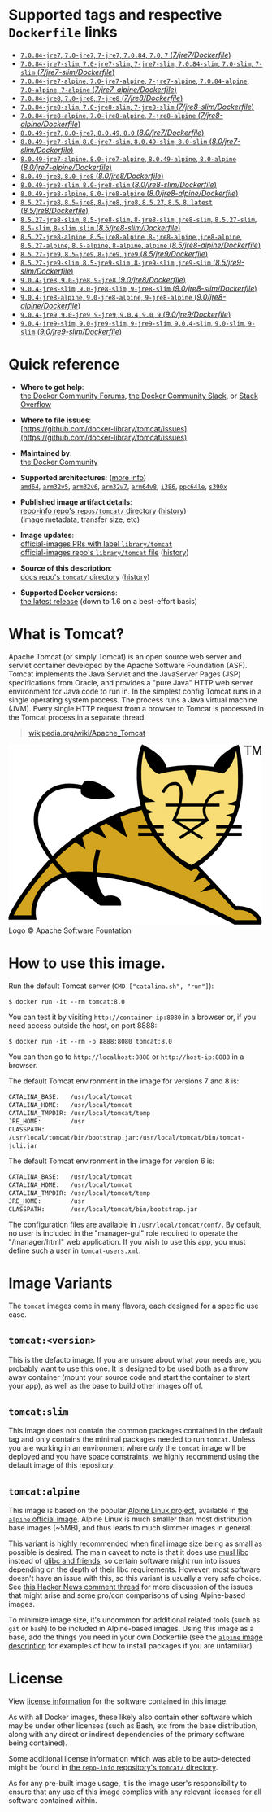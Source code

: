 <!--

********************************************************************************

WARNING:

    DO NOT EDIT "tomcat/README.md"

    IT IS AUTO-GENERATED

    (from the other files in "tomcat/" combined with a set of templates)

********************************************************************************

-->

# Supported tags and respective `Dockerfile` links

-	[`7.0.84-jre7`, `7.0-jre7`, `7-jre7`, `7.0.84`, `7.0`, `7` (*7/jre7/Dockerfile*)](https://github.com/docker-library/tomcat/blob/c2e33905746e0201acfc6422ca8be6c312f5a237/7/jre7/Dockerfile)
-	[`7.0.84-jre7-slim`, `7.0-jre7-slim`, `7-jre7-slim`, `7.0.84-slim`, `7.0-slim`, `7-slim` (*7/jre7-slim/Dockerfile*)](https://github.com/docker-library/tomcat/blob/c2e33905746e0201acfc6422ca8be6c312f5a237/7/jre7-slim/Dockerfile)
-	[`7.0.84-jre7-alpine`, `7.0-jre7-alpine`, `7-jre7-alpine`, `7.0.84-alpine`, `7.0-alpine`, `7-alpine` (*7/jre7-alpine/Dockerfile*)](https://github.com/docker-library/tomcat/blob/943f430b7a25c5613548cdf9970573d28ab1b080/7/jre7-alpine/Dockerfile)
-	[`7.0.84-jre8`, `7.0-jre8`, `7-jre8` (*7/jre8/Dockerfile*)](https://github.com/docker-library/tomcat/blob/c2e33905746e0201acfc6422ca8be6c312f5a237/7/jre8/Dockerfile)
-	[`7.0.84-jre8-slim`, `7.0-jre8-slim`, `7-jre8-slim` (*7/jre8-slim/Dockerfile*)](https://github.com/docker-library/tomcat/blob/c2e33905746e0201acfc6422ca8be6c312f5a237/7/jre8-slim/Dockerfile)
-	[`7.0.84-jre8-alpine`, `7.0-jre8-alpine`, `7-jre8-alpine` (*7/jre8-alpine/Dockerfile*)](https://github.com/docker-library/tomcat/blob/943f430b7a25c5613548cdf9970573d28ab1b080/7/jre8-alpine/Dockerfile)
-	[`8.0.49-jre7`, `8.0-jre7`, `8.0.49`, `8.0` (*8.0/jre7/Dockerfile*)](https://github.com/docker-library/tomcat/blob/56d79c273ea695accfb294c813af9198b7dfb98d/8.0/jre7/Dockerfile)
-	[`8.0.49-jre7-slim`, `8.0-jre7-slim`, `8.0.49-slim`, `8.0-slim` (*8.0/jre7-slim/Dockerfile*)](https://github.com/docker-library/tomcat/blob/56d79c273ea695accfb294c813af9198b7dfb98d/8.0/jre7-slim/Dockerfile)
-	[`8.0.49-jre7-alpine`, `8.0-jre7-alpine`, `8.0.49-alpine`, `8.0-alpine` (*8.0/jre7-alpine/Dockerfile*)](https://github.com/docker-library/tomcat/blob/d543d4f0d7d7dffee5ad625e08bcc517e72489bb/8.0/jre7-alpine/Dockerfile)
-	[`8.0.49-jre8`, `8.0-jre8` (*8.0/jre8/Dockerfile*)](https://github.com/docker-library/tomcat/blob/56d79c273ea695accfb294c813af9198b7dfb98d/8.0/jre8/Dockerfile)
-	[`8.0.49-jre8-slim`, `8.0-jre8-slim` (*8.0/jre8-slim/Dockerfile*)](https://github.com/docker-library/tomcat/blob/56d79c273ea695accfb294c813af9198b7dfb98d/8.0/jre8-slim/Dockerfile)
-	[`8.0.49-jre8-alpine`, `8.0-jre8-alpine` (*8.0/jre8-alpine/Dockerfile*)](https://github.com/docker-library/tomcat/blob/d543d4f0d7d7dffee5ad625e08bcc517e72489bb/8.0/jre8-alpine/Dockerfile)
-	[`8.5.27-jre8`, `8.5-jre8`, `8-jre8`, `jre8`, `8.5.27`, `8.5`, `8`, `latest` (*8.5/jre8/Dockerfile*)](https://github.com/docker-library/tomcat/blob/4c5a1adc5cf5e5bd13daa921909e9ab5ac60d030/8.5/jre8/Dockerfile)
-	[`8.5.27-jre8-slim`, `8.5-jre8-slim`, `8-jre8-slim`, `jre8-slim`, `8.5.27-slim`, `8.5-slim`, `8-slim`, `slim` (*8.5/jre8-slim/Dockerfile*)](https://github.com/docker-library/tomcat/blob/4c5a1adc5cf5e5bd13daa921909e9ab5ac60d030/8.5/jre8-slim/Dockerfile)
-	[`8.5.27-jre8-alpine`, `8.5-jre8-alpine`, `8-jre8-alpine`, `jre8-alpine`, `8.5.27-alpine`, `8.5-alpine`, `8-alpine`, `alpine` (*8.5/jre8-alpine/Dockerfile*)](https://github.com/docker-library/tomcat/blob/bd0e24fdb2c21cccb32d9ee821e0c96cf8b2f393/8.5/jre8-alpine/Dockerfile)
-	[`8.5.27-jre9`, `8.5-jre9`, `8-jre9`, `jre9` (*8.5/jre9/Dockerfile*)](https://github.com/docker-library/tomcat/blob/4c5a1adc5cf5e5bd13daa921909e9ab5ac60d030/8.5/jre9/Dockerfile)
-	[`8.5.27-jre9-slim`, `8.5-jre9-slim`, `8-jre9-slim`, `jre9-slim` (*8.5/jre9-slim/Dockerfile*)](https://github.com/docker-library/tomcat/blob/4c5a1adc5cf5e5bd13daa921909e9ab5ac60d030/8.5/jre9-slim/Dockerfile)
-	[`9.0.4-jre8`, `9.0-jre8`, `9-jre8` (*9.0/jre8/Dockerfile*)](https://github.com/docker-library/tomcat/blob/24572bb5195a1ca604cf56109321bf88da8c2805/9.0/jre8/Dockerfile)
-	[`9.0.4-jre8-slim`, `9.0-jre8-slim`, `9-jre8-slim` (*9.0/jre8-slim/Dockerfile*)](https://github.com/docker-library/tomcat/blob/24572bb5195a1ca604cf56109321bf88da8c2805/9.0/jre8-slim/Dockerfile)
-	[`9.0.4-jre8-alpine`, `9.0-jre8-alpine`, `9-jre8-alpine` (*9.0/jre8-alpine/Dockerfile*)](https://github.com/docker-library/tomcat/blob/fe11a5d3316d12d4b68c05f2006fb35a8c8a80c1/9.0/jre8-alpine/Dockerfile)
-	[`9.0.4-jre9`, `9.0-jre9`, `9-jre9`, `9.0.4`, `9.0`, `9` (*9.0/jre9/Dockerfile*)](https://github.com/docker-library/tomcat/blob/24572bb5195a1ca604cf56109321bf88da8c2805/9.0/jre9/Dockerfile)
-	[`9.0.4-jre9-slim`, `9.0-jre9-slim`, `9-jre9-slim`, `9.0.4-slim`, `9.0-slim`, `9-slim` (*9.0/jre9-slim/Dockerfile*)](https://github.com/docker-library/tomcat/blob/24572bb5195a1ca604cf56109321bf88da8c2805/9.0/jre9-slim/Dockerfile)

# Quick reference

-	**Where to get help**:  
	[the Docker Community Forums](https://forums.docker.com/), [the Docker Community Slack](https://blog.docker.com/2016/11/introducing-docker-community-directory-docker-community-slack/), or [Stack Overflow](https://stackoverflow.com/search?tab=newest&q=docker)

-	**Where to file issues**:  
	[https://github.com/docker-library/tomcat/issues](https://github.com/docker-library/tomcat/issues)

-	**Maintained by**:  
	[the Docker Community](https://github.com/docker-library/tomcat)

-	**Supported architectures**: ([more info](https://github.com/docker-library/official-images#architectures-other-than-amd64))  
	[`amd64`](https://hub.docker.com/r/amd64/tomcat/), [`arm32v5`](https://hub.docker.com/r/arm32v5/tomcat/), [`arm32v6`](https://hub.docker.com/r/arm32v6/tomcat/), [`arm32v7`](https://hub.docker.com/r/arm32v7/tomcat/), [`arm64v8`](https://hub.docker.com/r/arm64v8/tomcat/), [`i386`](https://hub.docker.com/r/i386/tomcat/), [`ppc64le`](https://hub.docker.com/r/ppc64le/tomcat/), [`s390x`](https://hub.docker.com/r/s390x/tomcat/)

-	**Published image artifact details**:  
	[repo-info repo's `repos/tomcat/` directory](https://github.com/docker-library/repo-info/blob/master/repos/tomcat) ([history](https://github.com/docker-library/repo-info/commits/master/repos/tomcat))  
	(image metadata, transfer size, etc)

-	**Image updates**:  
	[official-images PRs with label `library/tomcat`](https://github.com/docker-library/official-images/pulls?q=label%3Alibrary%2Ftomcat)  
	[official-images repo's `library/tomcat` file](https://github.com/docker-library/official-images/blob/master/library/tomcat) ([history](https://github.com/docker-library/official-images/commits/master/library/tomcat))

-	**Source of this description**:  
	[docs repo's `tomcat/` directory](https://github.com/docker-library/docs/tree/master/tomcat) ([history](https://github.com/docker-library/docs/commits/master/tomcat))

-	**Supported Docker versions**:  
	[the latest release](https://github.com/docker/docker-ce/releases/latest) (down to 1.6 on a best-effort basis)

# What is Tomcat?

Apache Tomcat (or simply Tomcat) is an open source web server and servlet container developed by the Apache Software Foundation (ASF). Tomcat implements the Java Servlet and the JavaServer Pages (JSP) specifications from Oracle, and provides a "pure Java" HTTP web server environment for Java code to run in. In the simplest config Tomcat runs in a single operating system process. The process runs a Java virtual machine (JVM). Every single HTTP request from a browser to Tomcat is processed in the Tomcat process in a separate thread.

> [wikipedia.org/wiki/Apache_Tomcat](https://en.wikipedia.org/wiki/Apache_Tomcat)

![logo](https://raw.githubusercontent.com/docker-library/docs/8e31eb93a02d504d0cfe1da435aa31b377fc627d/tomcat/logo.png)Logo &copy; Apache Software Fountation

# How to use this image.

Run the default Tomcat server (`CMD ["catalina.sh", "run"]`):

```console
$ docker run -it --rm tomcat:8.0
```

You can test it by visiting `http://container-ip:8080` in a browser or, if you need access outside the host, on port 8888:

```console
$ docker run -it --rm -p 8888:8080 tomcat:8.0
```

You can then go to `http://localhost:8888` or `http://host-ip:8888` in a browser.

The default Tomcat environment in the image for versions 7 and 8 is:

	CATALINA_BASE:   /usr/local/tomcat
	CATALINA_HOME:   /usr/local/tomcat
	CATALINA_TMPDIR: /usr/local/tomcat/temp
	JRE_HOME:        /usr
	CLASSPATH:       /usr/local/tomcat/bin/bootstrap.jar:/usr/local/tomcat/bin/tomcat-juli.jar

The default Tomcat environment in the image for version 6 is:

	CATALINA_BASE:   /usr/local/tomcat
	CATALINA_HOME:   /usr/local/tomcat
	CATALINA_TMPDIR: /usr/local/tomcat/temp
	JRE_HOME:        /usr
	CLASSPATH:       /usr/local/tomcat/bin/bootstrap.jar

The configuration files are available in `/usr/local/tomcat/conf/`. By default, no user is included in the "manager-gui" role required to operate the "/manager/html" web application. If you wish to use this app, you must define such a user in `tomcat-users.xml`.

# Image Variants

The `tomcat` images come in many flavors, each designed for a specific use case.

## `tomcat:<version>`

This is the defacto image. If you are unsure about what your needs are, you probably want to use this one. It is designed to be used both as a throw away container (mount your source code and start the container to start your app), as well as the base to build other images off of.

## `tomcat:slim`

This image does not contain the common packages contained in the default tag and only contains the minimal packages needed to run `tomcat`. Unless you are working in an environment where *only* the `tomcat` image will be deployed and you have space constraints, we highly recommend using the default image of this repository.

## `tomcat:alpine`

This image is based on the popular [Alpine Linux project](http://alpinelinux.org), available in [the `alpine` official image](https://hub.docker.com/_/alpine). Alpine Linux is much smaller than most distribution base images (~5MB), and thus leads to much slimmer images in general.

This variant is highly recommended when final image size being as small as possible is desired. The main caveat to note is that it does use [musl libc](http://www.musl-libc.org) instead of [glibc and friends](http://www.etalabs.net/compare_libcs.html), so certain software might run into issues depending on the depth of their libc requirements. However, most software doesn't have an issue with this, so this variant is usually a very safe choice. See [this Hacker News comment thread](https://news.ycombinator.com/item?id=10782897) for more discussion of the issues that might arise and some pro/con comparisons of using Alpine-based images.

To minimize image size, it's uncommon for additional related tools (such as `git` or `bash`) to be included in Alpine-based images. Using this image as a base, add the things you need in your own Dockerfile (see the [`alpine` image description](https://hub.docker.com/_/alpine/) for examples of how to install packages if you are unfamiliar).

# License

View [license information](https://www.apache.org/licenses/LICENSE-2.0) for the software contained in this image.

As with all Docker images, these likely also contain other software which may be under other licenses (such as Bash, etc from the base distribution, along with any direct or indirect dependencies of the primary software being contained).

Some additional license information which was able to be auto-detected might be found in [the `repo-info` repository's `tomcat/` directory](https://github.com/docker-library/repo-info/tree/master/repos/tomcat).

As for any pre-built image usage, it is the image user's responsibility to ensure that any use of this image complies with any relevant licenses for all software contained within.
